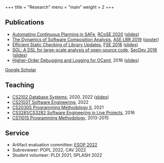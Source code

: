 +++
title = "Research"
menu = "main"
weight = 2
+++

<!-- # Research -->

## Publications

- [Automating Continuous Planning in SAFe](https://asankhaya.github.io/pdf/Automating-Continuous-Planning-in-SAFe.pdf), [RCoSE 2020](https://doi.org/10.1145/3387940.3391536) ([slides](/sapling-slides.pdf))
- [The Dynamics of Software Composition Analysis](https://arxiv.org/abs/1909.00973), [ASE LBR 2019](https://2019.ase-conferences.org/track/ase-2019-Late-Breaking-Results) ([poster](https://asankhaya.github.io/pdf/The-Dynamics-of-Software-Composition-Analysis-Poster.pdf))
- [Efficient Static Checking of Library Updates](https://asankhaya.github.io/pdf/Efficient-Static-Checking-of-Library-Updates.pdf), [FSE 2018](https://dl.acm.org/doi/10.1145/3236024.3275535) ([slides](/update-advisor-slides.pdf))
- [SGL: A DSL for large-scale analysis of open-source code](https://asankhaya.github.io/pdf/Security-Graph-Language.pdf), [SecDev 2018](https://doi.org/10.1109/SecDev.2018.00016) ([slides](/sgl-slides.pdf))
- [Higher-Order Debugging and Logging for OCaml](https://github.com/dariusf/ppx_polyprint/raw/master/report.pdf), 2016 ([slides](https://github.com/dariusf/ppx_polyprint/raw/master/slides.pdf))

[Google Scholar](https://scholar.google.com/citations?user=5x9STk4AAAAJ)

## Teaching

- [CS2102 Database Systems](https://nusmods.com/modules/CS2102/database-systems), 2020, 2022 ([slides](/slides/relational-algebra-sql))
- [CS2103T Software Engineering](https://nus-cs2103-ay2122s2.github.io/website/), 2022
- [CS2030S Programming Methodology II](https://nus-cs2030s.github.io/2021-s2/), 2021 <!--, ([slides](/slides/cs2030s)) -->
- [CS3281/CS3282 Software Engineering in Live Projects](https://nus-cs3281.github.io/website/admin/callForApplications.html), 2016
- [CS1101S Programming Methodology](https://www.comp.nus.edu.sg/~cs1101s/), 2013-2015

## Service

- Artifact evaluation committee: [ESOP 2022](https://etaps.org/user-profile/archive/53-etaps-2022/491-esop-2022-artifact-evaluation)
- Subreviewer: POPL 2022, CAV 2022
- Student volunteer: PLDI 2021, SPLASH 2022
